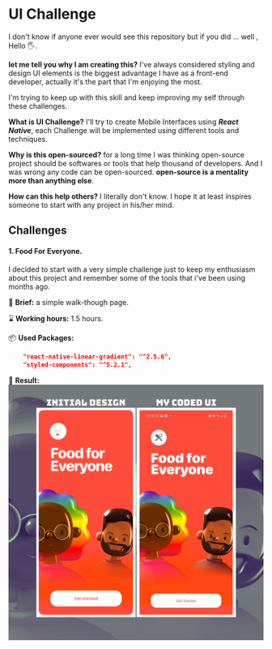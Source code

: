 # UI Challenge

I don't know if anyone ever would see this repository but if you did ... well , Hello 🖐.

**let me tell you why I am creating this?**
I've always considered styling and design UI elements is the biggest advantage I have as a front-end developer, actually it's the part that I'm enjoying the most.

I'm trying to keep up with this skill and keep improving my self through these challenges.

**What is UI Challenge?**
I'll try to create Mobile Interfaces using **_React Native_**, each Challenge will be implemented using different tools and techniques.

**Why is this open-sourced?** for a long time I was thinking open-source project should be softwares or tools that help thousand of developers. And I was wrong any code can be open-sourced.
**open-source is a mentality more than anything else**.

**How can this help others?** I literally don't know. I hope it at least inspires someone to start with any project in his/her mind.

## Challenges

#### 1. Food For Everyone.

I decided to start with a very simple challenge just to keep my enthusiasm about this project and remember some of the tools that i've been using months ago.

📃 **Brief:**
a simple walk-though page.

⌛ **Working hours:** 1.5 hours.

📦 **Used Packages:**

```json
    "react-native-linear-gradient": "^2.5.6",
    "styled-components": "^5.2.1",
```

🎉 **Result:**
![First Challenge](./README_ASSETS/first.png)
